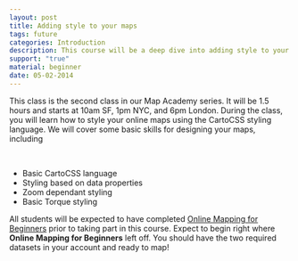 ```yaml
---
layout: post
title: Adding style to your maps
tags: future
categories: Introduction
description: This course will be a deep dive into adding style to your maps using CartoCSS
support: "true"
material: beginner
date: 05-02-2014
---
```


<div>
	<p>This class is the second class in our Map Academy series. It will be 1.5 hours and starts at 10am SF, 1pm NYC, and 6pm London. During the class, you will learn how to style your online maps using the CartoCSS styling language. We will cover some basic skills for designing your maps, including </p><br/>
</div>
<div class="skills">
	<ul>
		<li>Basic CartoCSS language</li>
		<li>Styling based on data properties</li>
		<li>Zoom dependant styling</li>
		<li>Basic Torque styling</li>
	</ul>
</div>
<div class="margin20">
	<p>All students will be expected to have completed <a href="online-mapping-for-beginners/">Online Mapping for Beginners</a> prior to taking part in this course. Expect to begin right where <b>Online Mapping for Beginners</b> left off. You should have the two required datasets in your account and ready to map!</p>
</div>

          